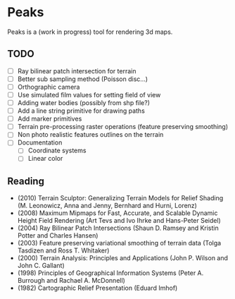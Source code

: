 # Peaks

Peaks is a (work in progress) tool for rendering 3d maps.

## TODO

* [ ] Ray bilinear patch intersection for terrain
* [ ] Better sub sampling method (Poisson disc...)
* [ ] Orthographic camera
* [ ] Use simulated film values for setting field of view
* [ ] Adding water bodies (possibly from shp file?)
* [ ] Add a line string primitive for drawing paths
* [ ] Add marker primitives
* [ ] Terrain pre-processing raster operations (feature preserving smoothing)
* [ ] Non photo realistic features outlines on the terrain
* [ ] Documentation
    * [ ] Coordinate systems
    * [ ] Linear color

## Reading

* (2010) Terrain Sculptor: Generalizing Terrain Models for Relief Shading
  (M. Leonowicz, Anna and Jenny, Bernhard and Hurni, Lorenz)
* (2008) Maximum Mipmaps for Fast, Accurate, and Scalable Dynamic Height Field
  Rendering (Art Tevs and Ivo Ihrke and Hans-Peter Seidel)
* (2004) Ray Bilinear Patch Intersections (Shaun D. Ramsey and Kristin Potter
  and Charles Hansen)
* (2003) Feature preserving variational smoothing of terrain data (Tolga
  Tasdizen and Ross T. Whitaker)
* (2000) Terrain Analysis: Principles and Applications (John P. Wilson and
  John C. Gallant)
* (1998) Principles of Geographical Information Systems (Peter A. Burrough and
  Rachael A. McDonnell)
* (1982) Cartographic Relief Presentation (Eduard Imhof)

